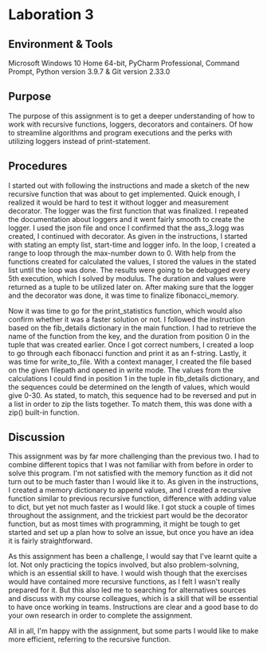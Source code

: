 # Laboration 3

## Environment & Tools
Microsoft Windows 10 Home 64-bit, PyCharm Professional, Command Prompt, Python version 3.9.7 & Git version 2.33.0
## Purpose
The purpose of this assignment is to get a deeper understanding of how to work with recursive functions, loggers, decorators and containers. Of how to streamline algorithms and program executions and the perks with utilizing loggers instead of print-statement. 
## Procedures
I started out with following the instructions and made a sketch of the new recursive function that was about to get implemented. Quick enough, I realized it would be hard to test it without logger and measurement decorator.
The logger was the first function that was finalized. I repeated the documentation about loggers and it went fairly smooth to create the logger. I used the json file and once I confirmed that the ass_3.logg was created, I continued with decorator.
As given in the instructions, I started with stating an empty list, start-time and logger info. In the loop, I created a range to loop through the max-number down to 0. With help from the functions created for calculated the values, I stored the values in the stated list until the loop was done. The results were going to be debugged every 5th execution, which I solved by modulus. The duration and values were returned as a tuple to be utilized later on. 
After making sure that the logger and the decorator was done, it was time to finalize fibonacci_memory. 

Now it was time to go for the print_statistics function, which would also confirm whether it was a faster solution or not. I followed the instruction based on the fib_details dictionary in the main function. I had to retrieve the name of the function from the key, and the duration from position 0 in the tuple that was created earlier. Once I got correct numbers, I created a loop to go through each fibonacci function and print it as an f-string. 
Lastly, it was time for write_to_file. With a context manager, I created the file based on the given filepath and opened in write mode. The values from the calculations I could find in position 1 in the tuple in fib_details dictionary, and the sequences could be determined on the length of values, which would give 0-30. As stated, to match, this sequence had to be reversed and put in a list in order to zip the lists together. To match them, this was done with a zip() built-in function.  

## Discussion
This assignment was by far more challenging than the previous two. I had to combine different topics that I was not familiar with from before in order to solve this program. I'm not satisfied with the memory function as it did not turn out to be much faster than I would like it to. As given in the instructions, I created a memory dictionary to append values, and I created a recursive function similar to previous recursive function, difference with adding value to dict, but yet not much faster as I would like. 
I got stuck a couple of times throughout the assignment, and the trickiest part would be the decorator function, but as most times with programming, it might be tough to get started and set up a plan how to solve an issue, but once you have an idea it is fairly straightforward.

As this assignment has been a challenge, I would say that I've learnt quite a lot. Not only practicing the topics involved, but also problem-solvning, which is an essential skill to have. I would wish though that the exercises would have contained more recursive functions, as I felt I wasn't really prepared for it. But this also led me to searching for alternatives sources and discuss with my course colleagues, which is a skill that will be essential to have once working in teams. Instructions are clear and a good base to do your own research in order to complete the assignment. 

All in all, I'm happy with the assignment, but some parts I would like to make more efficient, referring to the recursive function. 


